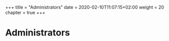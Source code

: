 +++
title = "Administrators"
date = 2020-02-10T11:07:15+02:00
weight = 20
chapter = true
+++

# Administrators


